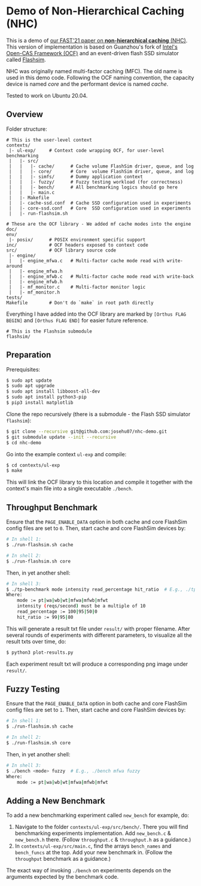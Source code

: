 # Demo of Non-Hierarchical Caching (NHC)

This is a demo of [our FAST'21 paper on **non-hierarchical caching** (NHC)](https://www.usenix.org/conference/fast21/presentation/wu-kan). This version of implementation is based on Guanzhou's fork of [Intel's Open-CAS Framework (OCF)](https://github.com/Open-CAS/ocf) and an event-driven flash SSD simulator called [Flashsim](https://github.com/josehu07/flashsim).

NHC was originally named multi-factor caching (MFC). The old name is used in this demo code. Following the OCF naming convention, the capacity device is named *core* and the performant device is named *cache*.

Tested to work on Ubuntu 20.04.


## Overview

Folder structure:

```text
# This is the user-level context
contexts/
 |- ul-exp/     # Context code wrapping OCF, for user-level benchmarking    
 |   |- src/
 |   |   |- cache/      # Cache volume FlashSim driver, queue, and log
 |   |   |- core/       # Core  volume FlashSim driver, queue, and log
 |   |   |- simfs/      # Dummy application context
 |   |   |- fuzzy/      # Fuzzy testing workload (for correctness)
 |   |   |- bench/      # All benchmarking logics should go here
 |   |   |- main.c
 |   |- Makefile
 |   |- cache-ssd.conf  # Cache SSD configuration used in experiments
 |   |- core-ssd.conf   # Core  SSD configuration used in experiments
 |   |- run-flashsim.sh
```

```text
# These are the OCF library - We added mf cache modes into the engine
doc/
env/
 |- posix/      # POSIX environment specific support
inc/            # OCF headers exposed to context code
src/            # OCF library source code
 |- engine/             
 |   |- engine_mfwa.c   # Multi-factor cache mode read with write-around
 |   |- engine_mfwa.h
 |   |- engine_mfwb.c   # Multi-factor cache mode read with write-back
 |   |- engine_mfwb.h
 |   |- mf_monitor.c    # Multi-factor monitor logic
 |   |- mf_monitor.h
tests/
Makefile        # Don't do `make` in root path directly
```

Everything I have added into the OCF library are marked by `[Orthus FLAG BEGIN]` and `[Orthus FLAG END]` for easier future reference.

```text
# This is the Flashsim submodule
flashsim/
```


## Preparation

Prerequisites:

```bash
$ sudo apt update
$ sudo apt upgrade
$ sudo apt install libboost-all-dev
$ sudo apt install python3-pip
$ pip3 install matplotlib
```

Clone the repo recursively (there is a submodule - the Flash SSD simulator `flashsim`):

```bash
$ git clone --recursive git@github.com:josehu07/nhc-demo.git
$ git submodule update --init --recursive
$ cd nhc-demo
```

Go into the example context `ul-exp` and compile:

```bash
$ cd contexts/ul-exp
$ make
```

This will link the OCF library to this location and compile it together with the context's main file into a single executable `./bench`.


## Throughput Benchmark

Ensure that the `PAGE_ENABLE_DATA` option in both cache and core FlashSim config files are set to `0`. Then, start cache and core FlashSim devices by:

```bash
# In shell 1:
$ ./run-flashsim.sh cache

# In shell 2:
$ ./run-flashsim.sh core
```

Then, in yet another shell:

```bash
# In shell 3:
$ ./tp-benchmark mode intensity read_percentage hit_ratio  # E.g., ./tp-benchmark mfwa 12000 100 99
Where:
    mode := pt|wa|wb|wt|mfwa|mfwb|mfwt
    intensity (reqs/second) must be a multiple of 10
    read_percentage := 100|95|50|0
    hit_ratio := 99|95|80
```

This will generate a result txt file under `result/` with proper filename. After several rounds of experiments with different parameters, to visualize all the result txts over time, do:

```bash
$ python3 plot-results.py
```

Each experiment result txt will produce a corresponding png image under `result/`.


## Fuzzy Testing

Ensure that the `PAGE_ENABLE_DATA` option in both cache and core FlashSim config files are set to `1`. Then, start cache and core FlashSim devices by:

```bash
# In shell 1:
$ ./run-flashsim.sh cache

# In shell 2:
$ ./run-flashsim.sh core
```

Then, in yet another shell:

```bash
# In shell 3:
$ ./bench <mode> fuzzy  # E.g., ./bench mfwa fuzzy
Where:
    mode := pt|wa|wb|wt|mfwa|mfwb|mfwt
```


## Adding a New Benchmark

To add a new benchmarking experiment called `new_bench` for example, do:

1. Navigate to the folder `contexts/ul-exp/src/bench/`. There you will find benchmarking experiments implementation. Add `new_bench.c` & `new_bench.h` there. (Follow `throughput.c` & `throughput.h` as a guidance.)
2. In `contexts/ul-exp/src/main.c`, find the arrays `bench_names` and `bench_funcs` at the top. Add your new benchmark in. (Follow the `throughput` benchmark as a guidance.)

The exact way of invoking `./bench` on experiments depends on the arguments expected by the benchmark code.
